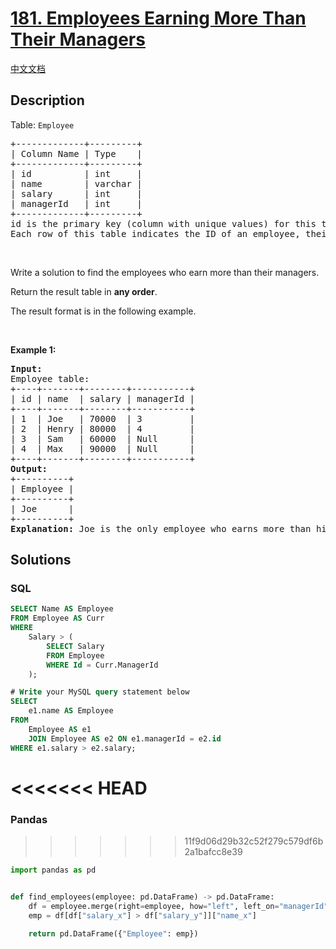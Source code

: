 # [181. Employees Earning More Than Their Managers](https://leetcode.com/problems/employees-earning-more-than-their-managers)

[中文文档](/solution/0100-0199/0181.Employees%20Earning%20More%20Than%20Their%20Managers/README.md)

## Description

<p>Table: <code>Employee</code></p>

<pre>
+-------------+---------+
| Column Name | Type    |
+-------------+---------+
| id          | int     |
| name        | varchar |
| salary      | int     |
| managerId   | int     |
+-------------+---------+
id is the primary key (column with unique values) for this table.
Each row of this table indicates the ID of an employee, their name, salary, and the ID of their manager.
</pre>

<p>&nbsp;</p>

<p>Write a solution&nbsp;to find the employees who earn more than their managers.</p>

<p>Return the result table in <strong>any order</strong>.</p>

<p>The result format is in the following example.</p>

<p>&nbsp;</p>
<p><strong class="example">Example 1:</strong></p>

<pre>
<strong>Input:</strong> 
Employee table:
+----+-------+--------+-----------+
| id | name  | salary | managerId |
+----+-------+--------+-----------+
| 1  | Joe   | 70000  | 3         |
| 2  | Henry | 80000  | 4         |
| 3  | Sam   | 60000  | Null      |
| 4  | Max   | 90000  | Null      |
+----+-------+--------+-----------+
<strong>Output:</strong> 
+----------+
| Employee |
+----------+
| Joe      |
+----------+
<strong>Explanation:</strong> Joe is the only employee who earns more than his manager.
</pre>

## Solutions

<!-- tabs:start -->

### **SQL**

```sql
SELECT Name AS Employee
FROM Employee AS Curr
WHERE
    Salary > (
        SELECT Salary
        FROM Employee
        WHERE Id = Curr.ManagerId
    );
```

```sql
# Write your MySQL query statement below
SELECT
    e1.name AS Employee
FROM
    Employee AS e1
    JOIN Employee AS e2 ON e1.managerId = e2.id
WHERE e1.salary > e2.salary;
```

# <<<<<<< HEAD

### **Pandas**

> > > > > > > 11f9d06d29b32c52f279c579df6b2a1bafcc8e39

```python
import pandas as pd


def find_employees(employee: pd.DataFrame) -> pd.DataFrame:
    df = employee.merge(right=employee, how="left", left_on="managerId", right_on="id")
    emp = df[df["salary_x"] > df["salary_y"]]["name_x"]

    return pd.DataFrame({"Employee": emp})

```

<!-- tabs:end -->
